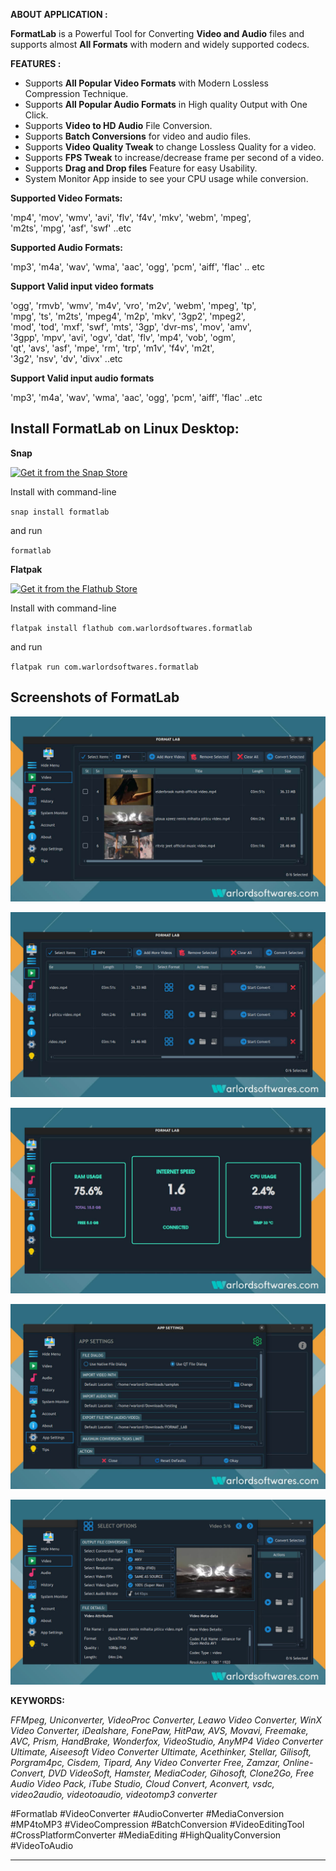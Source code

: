 **ABOUT APPLICATION :**

**FormatLab** is a Powerful Tool for Converting **Video and Audio** files and supports almost **All Formats** with modern and widely supported codecs.

**FEATURES :** 

- Supports **All Popular Video Formats** with Modern Lossless Compression Technique.
- Supports **All Popular Audio Formats** in High quality Output with One Click.
- Supports **Video to HD Audio** File Conversion.
- Supports **Batch Conversions** for video and audio files.
- Supports **Video Quality Tweak** to change Lossless Quality for a video.
- Supports **FPS Tweak** to increase/decrease frame per second of a video.
- Supports **Drag and Drop files** Feature for easy Usability.
- System Monitor App inside to see your CPU usage while conversion.

**Supported Video Formats:**  
  
'mp4', 'mov', 'wmv', 'avi', 'flv', 'f4v', 'mkv', 'webm', 'mpeg',  
'm2ts', 'mpg', 'asf', 'swf' ..etc  
  
**Supported Audio Formats:**  
  
'mp3', 'm4a', 'wav', 'wma', 'aac', 'ogg', 'pcm', 'aiff', 'flac' .. etc  
  
**Support Valid input video formats**  
  
'ogg', 'rmvb', 'wmv', 'm4v', 'vro', 'm2v', 'webm', 'mpeg', 'tp',  
'mpg', 'ts', 'm2ts', 'mpeg4', 'm2p', 'mkv', '3gp2', 'mpeg2',  
'mod', 'tod', 'mxf', 'swf', 'mts', '3gp', 'dvr-ms', 'mov', 'amv',  
'3gpp', 'mpv', 'avi', 'ogv', 'dat', 'flv', 'mp4', 'vob', 'ogm',  
'qt', 'avs', 'asf', 'mpe', 'rm', 'trp', 'm1v', 'f4v', 'm2t',  
'3g2', 'nsv', 'dv', 'divx' ..etc  
  
**Support Valid input audio formats**  
  
'mp3', 'm4a', 'wav', 'wma', 'aac', 'ogg', 'pcm', 'aiff', 'flac' ..etc  

## Install FormatLab on Linux Desktop:

**Snap**

[![Get it from the Snap Store](https://snapcraft.io/static/images/badges/en/snap-store-black.svg)](https://snapcraft.io/formatlab)

Install with command-line

`snap install formatlab`

and run

`formatlab`

**Flatpak**

<a href="https://flathub.org/apps/details/com.warlordsoftwares.formatlab"><img src="https://flathub.org/assets/badges/flathub-badge-en.png"  height="56" width="186" alt="Get it from the Flathub Store" ></a>

Install with command-line

`flatpak install flathub com.warlordsoftwares.formatlab`

and run

`flatpak run com.warlordsoftwares.formatlab`

## Screenshots of FormatLab

![FormatLab](https://raw.githubusercontent.com/rishabh3354/FORMAT_LAB/main/share/screenshots/formatlab-warlordsoftwares_1.jpg?raw=true)

![FormatLab](https://raw.githubusercontent.com/rishabh3354/FORMAT_LAB/main/share/screenshots/formatlab-warlordsoftwares_2.jpg?raw=true)

![FormatLab](https://raw.githubusercontent.com/rishabh3354/FORMAT_LAB/main/share/screenshots/formatlab-warlordsoftwares_3.jpg?raw=true)

![FormatLab](https://raw.githubusercontent.com/rishabh3354/FORMAT_LAB/main/share/screenshots/formatlab-warlordsoftwares_4.jpg?raw=true)

![FormatLab](https://raw.githubusercontent.com/rishabh3354/FORMAT_LAB/main/share/screenshots/formatlab-warlordsoftwares_5.jpg?raw=true)


**KEYWORDS:** 

*FFMpeg, Uniconverter, VideoProc Converter, Leawo Video Converter, WinX Video Converter, iDealshare, FonePaw, HitPaw, AVS, Movavi, Freemake, AVC, Prism, HandBrake, Wonderfox, VideoStudio, AnyMP4 Video Converter Ultimate, Aiseesoft Video Converter Ultimate, Acethinker, Stellar, Gilisoft, Porgram4pc, Cisdem, Tipard, Any Video Converter Free, Zamzar, Online-Convert, DVD VideoSoft, Hamster, MediaCoder, Gihosoft,  Clone2Go, Free Audio Video Pack, iTube Studio, Cloud Convert, Aconvert, vsdc, video2audio, videotoaudio, videotomp3 converter*

#Formatlab
#VideoConverter
#AudioConverter
#MediaConversion
#MP4toMP3
#VideoCompression
#BatchConversion
#VideoEditingTool
#CrossPlatformConverter
#MediaEditing
#HighQualityConversion
#VideoToAudio

---------------------------------------------------------------------------------------------------------------------------------------------
